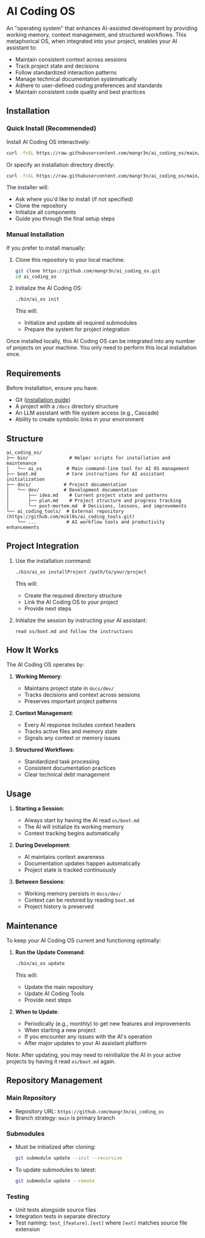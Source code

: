 # AI Coding OS

An "operating system" that enhances AI-assisted development by providing working memory, context management, and structured workflows. This metaphorical OS, when integrated into your project, enables your AI assistant to:
- Maintain consistent context across sessions
- Track project state and decisions
- Follow standardized interaction patterns
- Manage technical documentation systematically
- Adhere to user-defined coding preferences and standards
- Maintain consistent code quality and best practices

## Installation

### Quick Install (Recommended)

Install AI Coding OS interactively:
```bash
curl -fsSL https://raw.githubusercontent.com/mangr3n/ai_coding_os/main/install.sh | sh
```

Or specify an installation directory directly:
```bash
curl -fsSL https://raw.githubusercontent.com/mangr3n/ai_coding_os/main/install.sh | sh -s "/path/to/install/dir"
```

The installer will:
- Ask where you'd like to install (if not specified)
- Clone the repository
- Initialize all components
- Guide you through the final setup steps

### Manual Installation

If you prefer to install manually:

1. Clone this repository to your local machine:
   ```bash
   git clone https://github.com/mangr3n/ai_coding_os.git
   cd ai_coding_os
   ```

2. Initialize the AI Coding OS:
   ```bash
   ./bin/ai_os init
   ```

   This will:
   - Initialize and update all required submodules
   - Prepare the system for project integration

Once installed locally, this AI Coding OS can be integrated into any number of projects on your machine. You only need to perform this local installation once.

## Requirements

Before installation, ensure you have:
- Git ([installation guide](https://git-scm.com/book/en/v2/Getting-Started-Installing-Git))
- A project with a `/docs` directory structure
- An LLM assistant with file system access (e.g., Cascade)
- Ability to create symbolic links in your environment

## Structure

```
ai_coding_os/
├── bin/               # Helper scripts for installation and maintenance
│   └── ai_os         # Main command-line tool for AI OS management
├── boot.md           # Core instructions for AI assistant initialization
├── docs/            # Project documentation
│   └── dev/         # Development documentation
│       ├── idea.md    # Current project state and patterns
│       ├── plan.md    # Project structure and progress tracking
│       └── post-mortem.md  # Decisions, lessons, and improvements
└── ai_coding_tools/  # External repository (https://github.com/mikl0s/ai_coding_tools.git)
    └── ...           # AI workflow tools and productivity enhancements
```

## Project Integration

1. Use the installation command:
   ```bash
   ./bin/ai_os installProject /path/to/your/project
   ```

   This will:
   - Create the required directory structure
   - Link the AI Coding OS to your project
   - Provide next steps

2. Initialize the session by instructing your AI assistant:
   ```
   read os/boot.md and follow the instructions
   ```

## How It Works

The AI Coding OS operates by:

1. **Working Memory**: 
   - Maintains project state in `docs/dev/`
   - Tracks decisions and context across sessions
   - Preserves important project patterns

2. **Context Management**:
   - Every AI response includes context headers
   - Tracks active files and memory state
   - Signals any context or memory issues

3. **Structured Workflows**:
   - Standardized task processing
   - Consistent documentation practices
   - Clear technical debt management

## Usage

1. **Starting a Session**:
   - Always start by having the AI read `os/boot.md`
   - The AI will initialize its working memory
   - Context tracking begins automatically

2. **During Development**:
   - AI maintains context awareness
   - Documentation updates happen automatically
   - Project state is tracked continuously

3. **Between Sessions**:
   - Working memory persists in `docs/dev/`
   - Context can be restored by reading `boot.md`
   - Project history is preserved

## Maintenance

To keep your AI Coding OS current and functioning optimally:

1. **Run the Update Command**:
   ```bash
   ./bin/ai_os update
   ```

   This will:
   - Update the main repository
   - Update AI Coding Tools
   - Provide next steps

2. **When to Update**:
   - Periodically (e.g., monthly) to get new features and improvements
   - When starting a new project
   - If you encounter any issues with the AI's operation
   - After major updates to your AI assistant platform

Note: After updating, you may need to reinitialize the AI in your active projects by having it read `os/boot.md` again.

## Repository Management

### Main Repository
- Repository URL: `https://github.com/mangr3n/ai_coding_os`
- Branch strategy: `main` is primary branch

### Submodules
- Must be initialized after cloning:
  ```bash
  git submodule update --init --recursive
  ```
- To update submodules to latest:
  ```bash
  git submodule update --remote
  ```

### Testing
- Unit tests alongside source files
- Integration tests in separate directory
- Test naming: `test_[feature].[ext]` where `[ext]` matches source file extension
